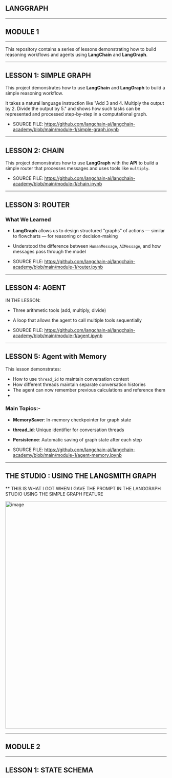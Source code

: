 ## **LANGGRAPH**
---

## MODULE 1

---

This repository contains a series of lessons demonstrating how to build reasoning workflows and agents using **LangChain** and **LangGraph**.

---

## LESSON 1: SIMPLE GRAPH

This project demonstrates how to use **LangChain** and **LangGraph** to build a simple reasoning workflow.

It takes a natural language instruction like "Add 3 and 4. Multiply the output by 2. Divide the output by 5." and shows how such tasks can be represented and processed step-by-step in a computational graph.

- SOURCE FILE: https://github.com/langchain-ai/langchain-academy/blob/main/module-1/simple-graph.ipynb

---

## LESSON 2: CHAIN

This project demonstrates how to use **LangGraph** with the **API** to build a simple router that processes messages and uses tools like `multiply`.

- SOURCE FILE: https://github.com/langchain-ai/langchain-academy/blob/main/module-1/chain.ipynb

---

## LESSON 3: ROUTER

### What We Learned
- **LangGraph** allows us to design structured "graphs" of actions — similar to flowcharts — for reasoning or decision-making
- Understood the difference between `HumanMessage`, `AIMessage`, and how messages pass through the model

- SOURCE FILE: https://github.com/langchain-ai/langchain-academy/blob/main/module-1/router.ipynb


---

## LESSON 4: AGENT

IN THE LESSON: 
- Three arithmetic tools (add, multiply, divide)
- A loop that allows the agent to call multiple tools sequentially

- SOURCE FILE: https://github.com/langchain-ai/langchain-academy/blob/main/module-1/agent.ipynb

---

## LESSON 5: Agent with Memory

This lesson demonstrates:
- How to use `thread_id` to maintain conversation context
- How different threads maintain separate conversation histories
- The agent can now remember previous calculations and reference them
- 
### Main Topics:-
- **MemorySaver**: In-memory checkpointer for graph state
- **thread_id**: Unique identifier for conversation threads
- **Persistence**: Automatic saving of graph state after each step

- SOURCE FILE: https://github.com/langchain-ai/langchain-academy/blob/main/module-1/agent-memory.ipynb

---

## THE STUDIO : USING THE LANGSMITH GRAPH
** THIS IS WHAT I GOT WHEN I GAVE THE PROMPT IN THE LANGGRAPH STUDIO USING THE SIMPLE GRAPH FEATURE 

<img width="1280" height="708" alt="image" src="https://github.com/user-attachments/assets/0d9dff3d-fb72-47e6-9234-0f658853310a" />

---

## MODULE 2

---

## LESSON 1: STATE SCHEMA





